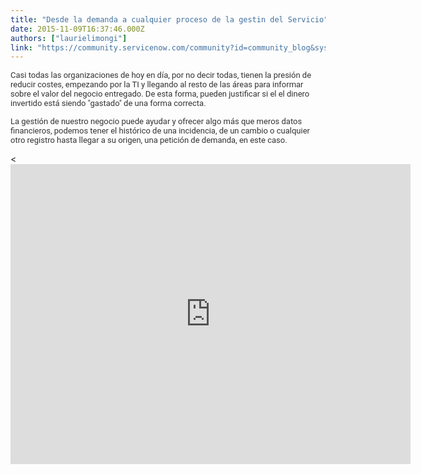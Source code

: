 ```yaml
---
title: "Desde la demanda a cualquier proceso de la gestin del Servicio"
date: 2015-11-09T16:37:46.000Z
authors: ["laurielimongi"]
link: "https://community.servicenow.com/community?id=community_blog&sys_id=8bbd2ea9dbd0dbc01dcaf3231f961986"
---
```

<p><span style="color: #333333; font-family: Roboto, arial, sans-serif; font-size: 13px;">Casi todas las organizaciones de hoy en dí­a, por no decir todas, tienen la presión de reducir costes, empezando por la TI y llegando al resto de las áreas para informar sobre el valor del negocio entregado. De esta forma, pueden justificar si el el dinero invertido está siendo "gastado" de una forma correcta.</span></p><p></p><p><span style="color: #333333; font-family: Roboto, arial, sans-serif; font-size: 13px;">La gestión de nuestro negocio puede ayudar y ofrecer algo más que meros datos financieros, podemos tener el histórico de una incidencia, de un cambio o cualquier otro registro hasta llegar a su origen, una petición de demanda, en este caso.</span></p><p></p><p></p><p>&lt;<iframe frameborder="0" height="480" src="https://www.youtube.com/embed/urTeZoABetw" width="640">
</iframe></p>